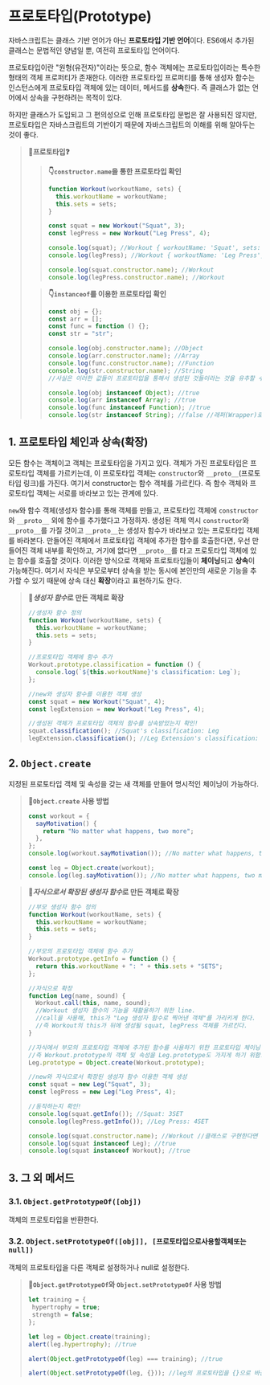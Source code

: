 # 프로토타입(Prototype)

자바스크립트는 클래스 기반 언어가 아닌 **프로토타입 기반 언어**이다. ES6에서 추가된 클래스는 문법적인 양념일 뿐, 여전히 프로토타입 언어이다.

프로토타입이란 "원형(유전자)"이라는 뜻으로, 함수 객체에는 프로토타입이라는 특수한 형태의 객체 프로퍼티가 존재한다. 이러한 프로토타입 프로퍼티를 통해 생성자 함수는 인스턴스에게 프로토타입 객체에 있는 데이터, 메서드를 **상속**한다. 즉 클래스가 없는 언어에서 상속을 구현하려는 목적이 있다.

하지만 클래스가 도입되고 그 편의성으로 인해 프로토타입 문법은 잘 사용되진 않지만, 프로토타입은 자바스크립트의 기반이기 때문에 자바스크립트의 이해를 위해 알아두는 것이 좋다.

> **📌프로토타입❓**
>
> > **👇`constructor.name`을 통한 프로토타입 확인**
> >
> > ```js
> > function Workout(workoutName, sets) {
> >   this.workoutName = workoutName;
> >   this.sets = sets;
> > }
> >
> > const squat = new Workout("Squat", 3);
> > const legPress = new Workout("Leg Press", 4);
> >
> > console.log(squat); //Workout { workoutName: 'Squat', sets: 3 }
> > console.log(legPress); //Workout { workoutName: 'Leg Press', sets: 4 }
> >
> > console.log(squat.constructor.name); //Workout
> > console.log(legPress.constructor.name); //Workout
> > ```
>
> > **👇`instanceof`를 이용한 프로토타입 확인**
> >
> > ```js
> > const obj = {};
> > const arr = [];
> > const func = function () {};
> > const str = "str";
> >
> > console.log(obj.constructor.name); //Object
> > console.log(arr.constructor.name); //Array
> > console.log(func.constructor.name); //Function
> > console.log(str.constructor.name); //String
> > //사실은 이러한 값들이 프로토타입을 통해서 생성된 것들이라는 것을 유추할 수 있다.
> >
> > console.log(obj instanceof Object); //true
> > console.log(arr instanceof Array); //true
> > console.log(func instanceof Function); //true
> > console.log(str instanceof String); //false //래퍼(Wrapper)로 만들지 않아서 false! //new String("str") 방식으로 만들면 true가 출력된다.
> > ```

## 1. 프로토타입 체인과 상속(확장)

모든 함수는 객체이고 객체는 프로토타입을 가지고 있다. 객체가 가진 프로토타입은 프로토타입 객체를 가르키는데, 이 프로토타입 객체는 `constructor`와 `__proto__`(프로토타입 링크)를 가진다. 여기서 constructor는 함수 객체를 가르킨다. 즉 함수 객체와 프로토타입 객체는 서로를 바라보고 있는 관계에 있다.

`new`와 함수 객체(생성자 함수)를 통해 객체를 만들고, 프로토타입 객체에 `constructor`와 `__proto__` 외에 함수를 추가했다고 가정하자. 생성된 객체 역시 `constructor`와 `__proto__`를 가질 것이고 `__proto__`는 생성자 함수가 바라보고 있는 프로토타입 객체를 바라본다. 만들어진 객체에서 프로토타입 객체에 추가한 함수를 호출한다면, 우선 만들어진 객체 내부를 확인하고, 거기에 없다면 `__proto__`를 타고 프로토타입 객체에 있는 함수를 호출할 것이다. 이러한 방식으로 객체와 프로토타입들이 **체이닝**되고 **상속**이 가능해진다. 여기서 자식은 부모로부터 상속을 받는 동시에 본인만의 새로운 기능을 추가할 수 있기 때문에 상속 대신 **확장**이라고 표현하기도 한다.

> **📌*생성자 함수*로 만든 객체로 확장**
>
> ```js
> //생성자 함수 정의
> function Workout(workoutName, sets) {
>   this.workoutName = workoutName;
>   this.sets = sets;
> }
>
> //프로토타입 객체에 함수 추가
> Workout.prototype.classification = function () {
>   console.log(`${this.workoutName}'s classification: Leg`);
> };
>
> //new와 생성자 함수를 이용한 객체 생성
> const squat = new Workout("Squat", 4);
> const legExtension = new Workout("Leg Press", 4);
>
> //생성된 객체가 프로토타입 객체의 함수를 상속받았는지 확인!
> squat.classification(); //Squat's classification: Leg
> legExtension.classification(); //Leg Extension's classification: Leg
> ```

## 2. `Object.create`

지정된 프로토타입 객체 및 속성을 갖는 새 객체를 만들어 명시적인 체이닝이 가능하다.

> **📌`Object.create` 사용 방법**
>
> ```js
> const workout = {
>   sayMotivation() {
>     return "No matter what happens, two more";
>   },
> };
> console.log(workout.sayMotivation()); //No matter what happens, two more
>
> const leg = Object.create(workout);
> console.log(leg.sayMotivation()); //No matter what happens, two more
> ```

> **📌*자식으로서 확장된 생성자 함수*로 만든 객체로 확장**
>
> ```js
> //부모 생성자 함수 정의
> function Workout(workoutName, sets) {
>   this.workoutName = workoutName;
>   this.sets = sets;
> }
>
> //부모의 프로토타입 객체에 함수 추가
> Workout.prototype.getInfo = function () {
>   return this.workoutName + ": " + this.sets + "SETS";
> };
>
> //자식으로 확장
> function Leg(name, sound) {
>   Workout.call(this, name, sound);
>   //Workout 생성자 함수의 기능을 재활용하기 위한 line.
>   //call을 사용해, this가 "Leg 생성자 함수로 찍어낸 객체"를 가리키게 한다.
>   //즉 Workout의 this가 뒤에 생성될 squat, legPress 객체를 가르킨다.
> }
>
> //자식에서 부모의 프로토타입 객체에 추가된 함수를 사용하기 위한 프로토타입 체이닝
> //즉 Workout.prototype의 객체 및 속성을 Leg.prototype도 가지게 하기 위함!
> Leg.prototype = Object.create(Workout.prototype);
>
> //new와 자식으로서 확장된 생성자 함수 이용한 객체 생성
> const squat = new Leg("Squat", 3);
> const legPress = new Leg("Leg Press", 4);
>
> //동작하는지 확인!
> console.log(squat.getInfo()); //Squat: 3SET
> console.log(legPress.getInfo()); //Leg Press: 4SET
>
> console.log(squat.constructor.name); //Workout //클래스로 구현한다면 Leg!
> console.log(squat instanceof Leg); //true
> console.log(squat instanceof Workout); //true
> ```

## 3. 그 외 메서드

### 3.1. `Object.getPrototypeOf([obj])`

객체의 프로토타입을 반환한다.

### 3.2. `Object.setPrototypeOf([obj]], [프로토타입으로사용할객체또는null])`

객체의 프로토타입을 다른 객체로 설정하거나 null로 설정한다.

> **📌`Object.getPrototypeOf`와 `Object.setPrototypeOf` 사용 방법**
>
> ```js
> let training = {
>  hypertrophy = true;
>  strength = false;
> };
>
> let leg = Object.create(training);
> alert(leg.hypertrophy); //true
>
> alert(Object.getPrototypeOf(leg) === training); //true
>
> alert(Object.setPrototypeOf(leg, {})); //leg의 프로토타입을 {}으로 바꾼다.
> ```
